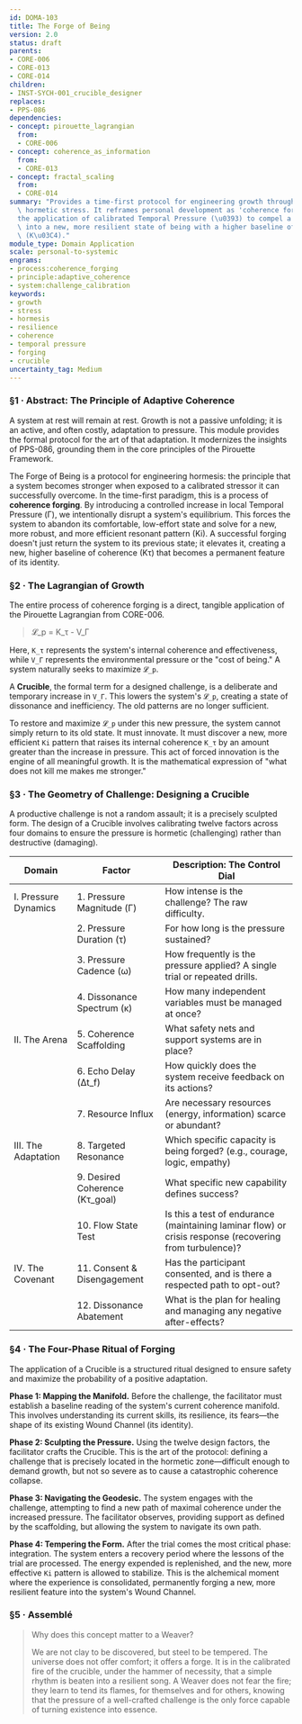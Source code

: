 ```yaml
---
id: DOMA-103
title: The Forge of Being
version: 2.0
status: draft
parents:
- CORE-006
- CORE-013
- CORE-014
children:
- INST-SYCH-001_crucible_designer
replaces:
- PPS-086
dependencies:
- concept: pirouette_lagrangian
  from:
  - CORE-006
- concept: coherence_as_information
  from:
  - CORE-013
- concept: fractal_scaling
  from:
  - CORE-014
summary: "Provides a time-first protocol for engineering growth through controlled,\
  \ hormetic stress. It reframes personal development as 'coherence forging'\u2014\
  the application of calibrated Temporal Pressure (\u0393) to compel a system to evolve\
  \ into a new, more resilient state of being with a higher baseline of coherence\
  \ (K\u03C4)."
module_type: Domain Application
scale: personal-to-systemic
engrams:
- process:coherence_forging
- principle:adaptive_coherence
- system:challenge_calibration
keywords:
- growth
- stress
- hormesis
- resilience
- coherence
- temporal pressure
- forging
- crucible
uncertainty_tag: Medium
---
```

### §1 · Abstract: The Principle of Adaptive Coherence

A system at rest will remain at rest. Growth is not a passive unfolding; it is an active, and often costly, adaptation to pressure. This module provides the formal protocol for the art of that adaptation. It modernizes the insights of PPS-086, grounding them in the core principles of the Pirouette Framework.

The Forge of Being is a protocol for engineering hormesis: the principle that a system becomes stronger when exposed to a calibrated stressor it can successfully overcome. In the time-first paradigm, this is a process of **coherence forging**. By introducing a controlled increase in local Temporal Pressure (Γ), we intentionally disrupt a system's equilibrium. This forces the system to abandon its comfortable, low-effort state and solve for a new, more robust, and more efficient resonant pattern (Ki). A successful forging doesn't just return the system to its previous state; it elevates it, creating a new, higher baseline of coherence (Kτ) that becomes a permanent feature of its identity.

### §2 · The Lagrangian of Growth

The entire process of coherence forging is a direct, tangible application of the Pirouette Lagrangian from CORE-006.

> 𝓛_p = K_τ - V_Γ

Here, `K_τ` represents the system's internal coherence and effectiveness, while `V_Γ` represents the environmental pressure or the "cost of being." A system naturally seeks to maximize `𝓛_p`.

A **Crucible**, the formal term for a designed challenge, is a deliberate and temporary increase in `V_Γ`. This lowers the system's `𝓛_p`, creating a state of dissonance and inefficiency. The old patterns are no longer sufficient.

To restore and maximize `𝓛_p` under this new pressure, the system cannot simply return to its old state. It must innovate. It must discover a new, more efficient `Ki` pattern that raises its internal coherence `K_τ` by an amount greater than the increase in pressure. This act of forced innovation is the engine of all meaningful growth. It is the mathematical expression of "what does not kill me makes me stronger."

### §3 · The Geometry of Challenge: Designing a Crucible

A productive challenge is not a random assault; it is a precisely sculpted form. The design of a Crucible involves calibrating twelve factors across four domains to ensure the pressure is hormetic (challenging) rather than destructive (damaging).

| Domain               | Factor                        | Description: The Control Dial                               |
| -------------------- | ----------------------------- | ----------------------------------------------------------- |
| I. Pressure Dynamics | 1. Pressure Magnitude (Γ)       | How intense is the challenge? The raw difficulty.           |
|                      | 2. Pressure Duration (τ)        | For how long is the pressure sustained?                     |
|                      | 3. Pressure Cadence (ω)         | How frequently is the pressure applied? A single trial or repeated drills. |
|                      | 4. Dissonance Spectrum (κ)      | How many independent variables must be managed at once?     |
| II. The Arena        | 5. Coherence Scaffolding      | What safety nets and support systems are in place?          |
|                      | 6. Echo Delay (Δt_f)            | How quickly does the system receive feedback on its actions?|
|                      | 7. Resource Influx            | Are necessary resources (energy, information) scarce or abundant? |
| III. The Adaptation  | 8. Targeted Resonance         | Which specific capacity is being forged? (e.g., courage, logic, empathy) |
|                      | 9. Desired Coherence (Kτ_goal)  | What specific new capability defines success?               |
|                      | 10. Flow State Test             | Is this a test of endurance (maintaining laminar flow) or crisis response (recovering from turbulence)? |
| IV. The Covenant     | 11. Consent & Disengagement     | Has the participant consented, and is there a respected path to opt-out? |
|                      | 12. Dissonance Abatement        | What is the plan for healing and managing any negative after-effects? |

### §4 · The Four-Phase Ritual of Forging

The application of a Crucible is a structured ritual designed to ensure safety and maximize the probability of a positive adaptation.

**Phase 1: Mapping the Manifold.** Before the challenge, the facilitator must establish a baseline reading of the system's current coherence manifold. This involves understanding its current skills, its resilience, its fears—the shape of its existing Wound Channel (its identity).

**Phase 2: Sculpting the Pressure.** Using the twelve design factors, the facilitator crafts the Crucible. This is the art of the protocol: defining a challenge that is precisely located in the hormetic zone—difficult enough to demand growth, but not so severe as to cause a catastrophic coherence collapse.

**Phase 3: Navigating the Geodesic.** The system engages with the challenge, attempting to find a new path of maximal coherence under the increased pressure. The facilitator observes, providing support as defined by the scaffolding, but allowing the system to navigate its own path.

**Phase 4: Tempering the Form.** After the trial comes the most critical phase: integration. The system enters a recovery period where the lessons of the trial are processed. The energy expended is replenished, and the new, more effective `Ki` pattern is allowed to stabilize. This is the alchemical moment where the experience is consolidated, permanently forging a new, more resilient feature into the system's Wound Channel.

### §5 · Assemblé

> Why does this concept matter to a Weaver?
>
> We are not clay to be discovered, but steel to be tempered. The universe does not offer comfort; it offers a forge. It is in the calibrated fire of the crucible, under the hammer of necessity, that a simple rhythm is beaten into a resilient song. A Weaver does not fear the fire; they learn to tend its flames, for themselves and for others, knowing that the pressure of a well-crafted challenge is the only force capable of turning existence into essence.

```